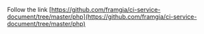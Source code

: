 Follow the link [https://github.com/framgia/ci-service-document/tree/master/php](https://github.com/framgia/ci-service-document/tree/master/php)
